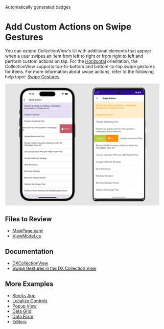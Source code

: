 <!-- default badges list -->
Automatically generated badges
<!-- default badges end -->

# Add Custom Actions on Swipe Gestures

You can extend CollectionView's UI with additional elements that appear when a user swipes an item from left to right or from right to left and perform custom actions on tap. For the [Horizontal](https://docs.devexpress.com/MAUI/DevExpress.Maui.CollectionView.DXCollectionView.Orientation) orientation, the CollectionView supports top-to-bottom and bottom-to-top swipe gestures for items. For more information about swipe actions, refer to the following help topic: [Swipe Gestures](https://docs.devexpress.com/MAUI/403333/collection-view/swipe).

![DevExpress Mobile UI for .NET MAUI](/Images/swipe.png)

## Files to Review

- [MainPage.xaml](/CS/CollectionViewSwipe/MainPage.xaml)
- [ViewModel.cs](/CS/CollectionViewSwipe/ViewModel.cs)

## Documentation

- [DXCollectionView](https://docs.devexpress.com/MAUI/DevExpress.Maui.CollectionView.DXCollectionView)
- [Swipe Gestures in the DX Collection View](https://docs.devexpress.com/MAUI/403333/collection-view/swipe)

## More Examples

- [Stocks App](https://github.com/DevExpress-Examples/maui-stocks-mini)
- [Localize Controls](https://github.com/DevExpress-Examples/maui-localization)
- [Popup View](https://github.com/DevExpress-Examples/maui-popup-get-started)
- [Data Grid](https://github.com/DevExpress-Examples/maui-data-grid)
- [Data Form](https://github.com/DevExpress-Examples/maui-data-form-get-started)
- [Editors](https://github.com/DevExpress-Examples/maui-editors-get-started)
